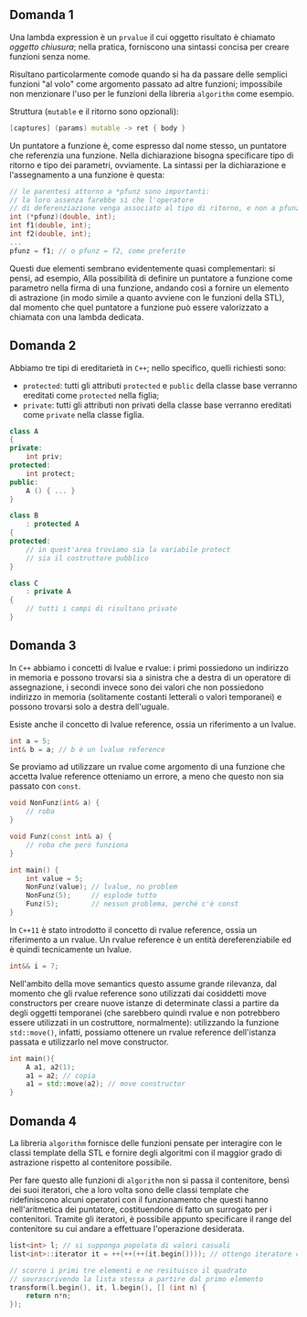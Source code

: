 ## Domanda 1
Una lambda expression è un `prvalue` il cui oggetto risultato è chiamato _oggetto chiusura_;
nella pratica, forniscono una sintassi concisa per creare funzioni senza nome.

Risultano particolarmente comode quando si ha da passare delle semplici funzioni "al volo"
come argomento passato ad altre funzioni; impossibile non menzionare l'uso per le funzioni
della libreria `algorithm` come esempio.

Struttura (`mutable` e il ritorno sono opzionali):
```cpp
[captures] (params) mutable -> ret { body }
```

Un puntatore a funzione è, come espresso dal nome stesso, un puntatore che referenzia una 
funzione. Nella dichiarazione bisogna specificare tipo di ritorno e tipo dei parametri, 
ovviamente. La sintassi per la dichiarazione e l'assegnamento a una funzione è questa:
```cpp
// le parentesi attorno a *pfunz sono importanti:
// la loro assenza farebbe sì che l'operatore
// di deferenziazione venga associato al tipo di ritorno, e non a pfunz
int (*pfunz)(double, int);
int f1(double, int);
int f2(double, int);
...
pfunz = f1; // o pfunz = f2, come preferite
```
Questi due elementi sembrano evidentemente quasi complementari: si pensi, ad esempio,
Alla possibilità di definire un puntatore a funzione come parametro nella firma
di una funzione, andando così a fornire un elemento di astrazione (in modo simile
a quanto avviene con le funzioni della STL), dal momento che quel puntatore a funzione
può essere valorizzato a chiamata con una lambda dedicata.

## Domanda 2
Abbiamo tre tipi di ereditarietà in `C++`; nello specifico, quelli richiesti sono:
* `protected`: tutti gli attributi `protected` e `public` della classe base verranno 
  ereditati come `protected` nella figlia;
* `private`: tutti gli attributi non privati della classe base verranno ereditati
  come `private` nella classe figlia.

```cpp
class A
{
private:
    int priv;
protected:
    int protect;
public:
    A () { ... }
}

class B
    : protected A
{
protected:
    // in quest'area troviamo sia la variabile protect
    // sia il costruttore pubblico
} 

class C
    : private A
{
    // tutti i campi di risultano private
}
```

## Domanda 3
In `C++` abbiamo i concetti di lvalue e rvalue: i primi possiedono un indirizzo
in memoria e possono trovarsi sia a sinistra che a destra di un operatore di
assegnazione, i secondi invece sono dei valori che non possiedono indirizzo in
memoria (solitamente costanti letterali o valori temporanei) e possono trovarsi
solo a destra dell'uguale.

Esiste anche il concetto di lvalue reference, ossia un riferimento a un lvalue.
```cpp
int a = 5;
int& b = a; // b è un lvalue reference
```
Se proviamo ad utilizzare un rvalue come argomento di una funzione che accetta
lvalue reference otteniamo un errore, a meno che questo non sia passato con
`const`.
```cpp
void NonFunz(int& a) {
    // roba
}

void Funz(const int& a) {
    // roba che però funziona
}

int main() {
    int value = 5;
    NonFunz(value); // lvalue, no problem
    NonFunz(5);     // esplode tutto
    Funz(5);        // nessun problema, perché c'è const
}
```

In `C++11` è stato introdotto il concetto di rvalue reference, ossia un riferimento
a un rvalue. Un rvalue reference è un entità dereferenziabile ed è quindi tecnicamente
un lvalue. 
```cpp
int&& i = 7;
```
Nell'ambito della move semantics questo assume grande rilevanza, dal momento che
gli rvalue reference sono utilizzati dai cosiddetti move constructors per creare nuove
istanze di determinate classi a partire da degli oggetti temporanei (che sarebbero quindi
rvalue e non potrebbero essere utilizzati in un costruttore, normalmente):
utilizzando la funzione `std::move()`, infatti, possiamo ottenere un rvalue
reference dell'istanza passata e utilizzarlo nel move constructor.
```cpp
int main(){
    A a1, a2(1);
    a1 = a2; // copia
    a1 = std::move(a2); // move constructor
}
```

## Domanda 4
La libreria `algorithm` fornisce delle funzioni pensate per interagire
con le classi template della STL e fornire degli algoritmi con il
maggior grado di astrazione rispetto al contenitore possibile.

Per fare questo alle funzioni di `algorithm` non si passa il contenitore,
bensì dei suoi iteratori, che a loro volta sono delle classi template che
ridefiniscono alcuni operatori con il funzionamento che questi hanno
nell'aritmetica dei puntatore, costituendone di fatto un surrogato per i
contenitori. Tramite gli iteratori, è possibile appunto specificare il range
del contenitore su cui andare a effettuare l'operazione desiderata.

```cpp
list<int> l; // si supponga popolata di valori casuali
list<int>::iterator it = ++(++(++(it.begin()))); // ottengo iteratore che punta al terzo elemento

// scorro i primi tre elementi e ne resituisco il quadrato
// sovrascrivendo la lista stessa a partire dal primo elemento
transform(l.begin(), it, l.begin(), [] (int n) {
    return n*n;
});
```
